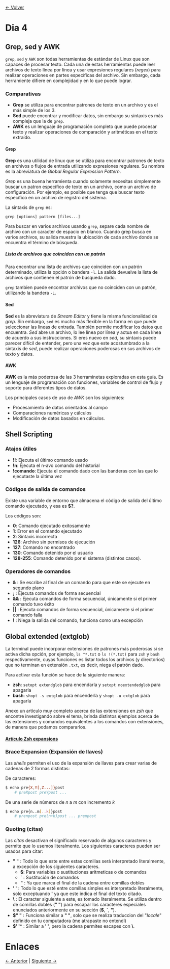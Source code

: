 [<- Volver](../SistemasUNIX.md)

# Dia 4
## Grep, sed y AWK

`grep`, `sed` y `AWK` son todas herramientas de estándar de Linux que son capaces de procesar texto.
Cada una de estas herramientas puede leer archivos de texto línea por línea y usar expresiones regulares (*regex*) para realizar operaciones en partes específicas del archivo.
Sin embargo, cada herramiente difiere en complejidad y en lo que puede lograr.

### Comparativas

- **Grep** se utiliza para encontrar patrones de texto en un archivo y es el más simple de los 3.
- **Sed** puede encontrar y modificar datos, sin embargo su sintaxis es más compleja que la de `grep`.
- **AWK** es un lenguaje de programación completo que puede procesar texto y realizar operaciones de comparación y aritméticas en el texto extraído.

#### Grep

**Grep** es una utilidad de linux que se utiliza para encontrar patrones de texto en archivos o flujos de entrada utilizando expresiones regulares.
Su nombre es la abreviatura de *Global Regular Expression Pattern*.

*Grep* es una buena herramienta cuando solamente necesitas simplemente buscar un patron específico de texto en un archivo, como un archivo de configuración.
Por ejemplo, es posible que tenga que buscar texto específico en un archivo de registro del sistema.

La sintaxis de `grep` es:

`grep [options] pattern [files...]`

Para buscar en varios archivos usando `grep`, separe cada nombre de archivo con un caracter de espacio en blanco.
Cuando grep busca en varios archivos, su salida muestra la ubicación de cada archivo donde se encuentra el término de búsqueda.

##### Lista de archivos que coinciden con un patrón

Para encontrar una lista de archivos que coinciden con un patrón determinado, utiliza la opción o bandera `-l`.
La salida devuelve la lista de archivos que contienen el patrón de busqueda dado.

`grep` tambien puede encontrar archivos que no coinciden con un patrón, utilizando la bandera `-L`.

#### Sed

**Sed** es la abreviatura de *Stream Editor* y tiene la misma funcionalidad de *grep*. Sin embargo, `sed` es mucho más flexible en la forma en que puede seleccionar las líneas de entrada.
También permite modificar los datos que encuentra. *Sed* abre un archivo, lo lee línea por línea y actua en cada línea de acuerdo a sus instrucciones.
Si eres nuevo en *sed*, su sintaxis puede parecer difícil de entender, pero una vez que este acostumbrado a la sintaxis de *sed*, puede realizar operaciones poderosas en sus archivos de texto y datos.

#### AWK

**AWK** es la más poderosa de las 3 herraminetas exploradas en esta guía. Es un lenguaje de programación con funciones, variables de control de flujo y soporte para diferentes tipos de datos.

Los principales casos de uso de *AWK* son los siguientes:

- Procesamiento de datos orientados al campo
- Comparaciones numéricas y cálculos
- Modificación de datos basados en cálculos.

## Shell Scripting

### Atajos útiles

- **!!**: Ejecuta el último comando usado
- **!n**: Ejecuta el n-avo comando del historial
- **!comando**: Ejecuta el comando dado con las banderas con las que lo ejecutaste la última vez

### Códigos de salida de comandos

Existe una variable de entorno que almacena el código de salida del último comando ejecutado, y esa es **\$?**.

Los códigos son:

- **0**: Comando ejecutado exitosamente
- **1**: Error en el comando ejecutado
- **2**: Sintaxis incorrecta
- **126**: Archivo sin permisos de ejecución
- **127**: Comando no encontrado
- **130**: Comando detenido por el usuario
- **128-255**: Comando detenido por el sistema (distintos casos).

### Operadores de comandos

- **&** : Se escribe al final de un comando para que este se ejecute en segundo plano
- **;** : Ejecuta comandos de forma secuencial 
- **&&** : Ejecuta comandos de forma secuencial, únicamente si el primer comando tuvo éxito
- **||** : Ejecuta comandos de forma secuencial, únicamente si el primer comando falla
- **!** : Niega la salida del comando, funciona como una excepción

## Global extended (extglob)

La terminal puede incorporar extensiones de patrones más poderosas si se activa dicha opción, por ejemplo, `ls ^*.txt` o `ls !(*.txt)` para `zsh` y `bash` respectivamente, cuyas funciones es listar todos los archivos (y directorios) que no terminan en extensión `.txt`, es decir, niega el patrón dado.

Para activar esta función se hace de la siguiente manera:

- **zsh**: `setopt extendglob` para encendarla y `setopt noextendedglob` para apagarla
- **bash**: `shopt -s extglob` para encenderla y `shopt -u extglob` para apagarla

Anexo un artículo muy completo acerca de las extensiones en *zsh* que encontre investigando sobre el tema, brinda distintos ejemplos acerca de las extensiones y comandos equivalentes a los comandos con extensiones, de manera que podamos compararlos.

#### [Artículo Zsh expansions](https://thevaluable.dev/zsh-expansion-guide-example/)

### Brace Expansion (Expansión de llaves)

Las *shells* permiten el uso de la expansión de llaves para crear varias de cadenas de 2 formas distintas:

De caracteres:

```bash
$ echo pre{X,Y[,Z...]}post
	# preXpost preYpost ...
```

De una serie de números de *n* a *m* con incremento *k*

```bash
$ echo pre{n..m[..k]}post
	# prenpost pre(n+k)post ... prempost
```

### Quoting (citas)

Las *citas* desactivan el significado reservado de algunos caracteres y permite que lo usemos literalmente. Los siguientes caracteres pueden ser usados para citar:

- **" "** : Todo lo que este entre estas comillas será interpretado literalmente, a excepción de los siguientes caracteres.
	- **$**: Para variables o sustituciones aritmeticas o de comandos
	- **\`** : Sustitución de comandos
	- **"** : Ya que marca el final de la cadena entre comillas dobles
- **' '** : Todo lo que esté entre comillas simples es interpretado literalmente, solo exceptuando **'** ya que este indica el final del texto citado.
- **\\** : El caracter siguiente a este, es tomado literalmente. Se utiliza dentro de comillas dobles (**" "**) para escapar los caracteres especiales enunciados anteriormente en su sección (**$**, **\`**, **"**).
- **$" "** : Funciona similar a **" "**, solo que se realiza traduccion del "*locale*" definido en tu computadora (me atrapaste no entendí)
- **$' '*** : Similar a **' '**, pero la cadena permites escapes con **\\**.

# Enlaces

[<- Anterior](HFC08_08_2024.md) | [Siguiente ->](HFC12_08_2024.md)